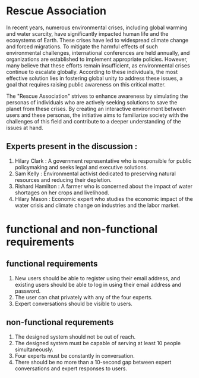 # Rescue Association
In recent years, numerous environmental crises, including global warming and water scarcity, have significantly impacted human life and the ecosystems of Earth. These crises have led to widespread climate change and forced migrations. To mitigate the harmful effects of such environmental challenges, international conferences are held annually, and organizations are established to implement appropriate policies. However, many believe that these efforts remain insufficient, as environmental crises continue to escalate globally. According to these individuals, the most effective solution lies in fostering global unity to address these issues, a goal that requires raising public awareness on this critical matter.

The "Rescue Association" strives to enhance awareness by simulating the personas of individuals who are actively seeking solutions to save the planet from these crises. By creating an interactive environment between users and these personas, the initiative aims to familiarize society with the challenges of this field and contribute to a deeper understanding of the issues at hand.

## Experts present in the discussion :

1. Hilary Clark : A government representative who is responsible for public policymaking and seeks legal and executive solutions.
2. Sam Kelly : Environmental activist dedicated to preserving natural resources and reducing their depletion.
3. Rishard Hamilton : A farmer who is concerned about the impact of water shortages on her crops and livelihood.
4. Hilary Mason : Economic expert who studies the economic impact of the water crisis and climate change on industries and the labor market.

# functional and non-functional requirements

## functional requirements
1. New users should be able to register using their email address, and existing users should be able to log in using their email address and password.
2. The user can chat privately with any of the four experts.
3. Expert conversations should be visible to users.

## non-functional requrements
1. The designed system should not be out of reach.
2. The designed system must be capable of serving at least 10 people simultaneously.
3. Four experts must be constantly in conversation.
4. There should be no more than a 10-second gap between expert conversations and expert responses to users.

